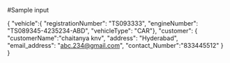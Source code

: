 

#Sample input

{
"vehicle":{
"registrationNumber": "TS093333",
"engineNumber": "TS089345-4235234-ABD",
"vehicleType": "CAR"},
"customer": {
"customerName":"chaitanya knv",
"address": "Hyderabad",
"email_address": "abc.234@gmail.com",
"contact_Number":"833445512"
}
}